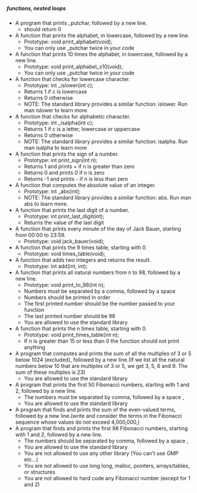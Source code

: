 ##### functions, nested loops
- A program that prints _putchar, followed by a new line.
    - should return 0
- A function that prints the alphabet, in lowercase, followed by a new line.
    - Prototype: void print_alphabet(void);
    - You can only use _putchar twice in your code
- A function that prints 10 times the alphabet, in lowercase, followed by a new line.
    - Prototype: void print_alphabet_x10(void);
    - You can only use _putchar twice in your code
- A function that checks for lowercase character.
    - Prototype: int _islower(int c);
    - Returns 1 if c is lowercase
    - Returns 0 otherwise
    - NOTE: The standard library provides a similar function: islower. Run man islower to learn more.
- A function that checks for alphabetic character.
    - Prototype: int _isalpha(int c);
    - Returns 1 if c is a letter, lowercase or uppercase
    - Returns 0 otherwise
    - NOTE: The standard library provides a similar function: isalpha. Run man isalpha to learn more
- A function that prints the sign of a number.
    - Prototype: int print_sign(int n);
    - Returns 1 and prints + if n is greater than zero
    - Returns 0 and prints 0 if n is zero
    - Returns -1 and prints - if n is less than zero
- A function that computes the absolute value of an integer.
    - Prototype: int _abs(int);
    - NOTE: The standard library provides a similar function: abs. Run man abs to learn more.
- A function that prints the last digit of a number.
    - Prototype: int print_last_digit(int);
    - Returns the value of the last digit
- A function that prints every minute of the day of Jack Bauer, starting from 00:00 to 23:59.
    - Prototype: void jack_bauer(void);
- A function that prints the 9 times table, starting with 0.
    - Prototype: void times_table(void);
- A function that adds two integers and returns the result.
    - Prototype: int add(int, int);
- A function that prints all natural numbers from n to 98, followed by a new line.
    - Prototype: void print_to_98(int n);
    - Numbers must be separated by a comma, followed by a space
    - Numbers should be printed in order
    - The first printed number should be the number passed to your function
    - The last printed number should be 98
    - You are allowed to use the standard library
- A function that prints the n times table, starting with 0.
    - Prototype: void print_times_table(int n);
    - If n is greater than 15 or less than 0 the function should not print anything
- A program that computes and prints the sum of all the multiples of 3 or 5 below 1024 (excluded), followed by a new line.(If we list all the natural numbers below 10 that are multiples of 3 or 5, we get 3, 5, 6 and 9. The sum of these multiples is 23)
    - You are allowed to use the standard library
- A program that prints the first 50 Fibonacci numbers, starting with 1 and 2, followed by a new line.
    - The numbers must be separated by comma, followed by a space , 
    - You are allowed to use the standard library
- A program that finds and prints the sum of the even-valued terms, followed by a new line.(write and consider the terms in the Fibonacci sequence whose values do not exceed 4,000,000,)
- A program that finds and prints the first 98 Fibonacci numbers, starting with 1 and 2, followed by a new line.
    - The numbers should be separated by comma, followed by a space ,
    - You are allowed to use the standard library
    - You are not allowed to use any other library (You can’t use GMP etc…)
    - You are not allowed to use long long, malloc, pointers, arrays/tables, or structures
    - You are not allowed to hard code any Fibonacci number (except for 1 and 2)


